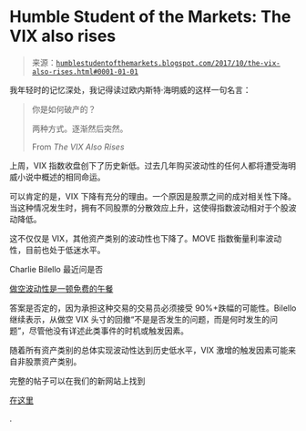 <!--yml

category: 未分类

date: 2024-05-18 02:48:18

-->

# Humble Student of the Markets: The VIX also rises

> 来源：[`humblestudentofthemarkets.blogspot.com/2017/10/the-vix-also-rises.html#0001-01-01`](https://humblestudentofthemarkets.blogspot.com/2017/10/the-vix-also-rises.html#0001-01-01)

我年轻时的记忆深处，我记得读过欧内斯特·海明威的这样一句名言：

> 你是如何破产的？
> 
> 两种方式。逐渐然后突然。
> 
> From *The VIX Also Rises*

上周，VIX 指数收盘创下了历史新低。过去几年购买波动性的任何人都将遭受海明威小说中概述的相同命运。

可以肯定的是，VIX 下降有充分的理由。一个原因是股票之间的成对相关性下降。当这种情况发生时，拥有不同股票的分散效应上升，这使得指数波动相对于个股波动降低。

这不仅仅是 VIX，其他资产类别的波动性也下降了。MOVE 指数衡量利率波动性，目前也处于低迷水平。

Charlie Bilello 最近问是否

[做空波动性是一顿免费的午餐](https://pensionpartners.com/is-shorting-volatility-a-free-lunch/)

答案是否定的，因为承担这种交易的交易员必须接受 90%+跌幅的可能性。Bilello 继续表示，从做空 VIX 头寸的回撤“不是是否发生的问题，而是何时发生的问题”，尽管他没有详述此类事件的时机或触发因素。

随着所有资产类别的总体实现波动性达到历史低水平，VIX 激增的触发因素可能来自非股票资产类别。

完整的帖子可以在我们的新网站上找到

[在这里](https://humblestudentofthemarkets.com/2017/10/09/the-vix-also-rises/)

.
